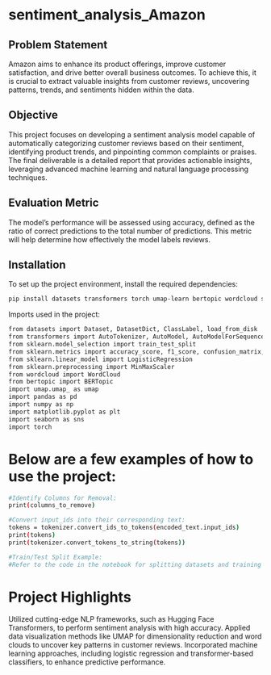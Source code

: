 # sentiment_analysis_Amazon
## Problem Statement

Amazon aims to enhance its product offerings, improve customer satisfaction, and drive better overall business outcomes. To achieve this, it is crucial to extract valuable insights from customer reviews, uncovering patterns, trends, and sentiments hidden within the data.

## Objective

This project focuses on developing a sentiment analysis model capable of automatically categorizing customer reviews based on their sentiment, identifying product trends, and pinpointing common complaints or praises. The final deliverable is a detailed report that provides actionable insights, leveraging advanced machine learning and natural language processing techniques.

## Evaluation Metric

The model’s performance will be assessed using accuracy, defined as the ratio of correct predictions to the total number of predictions. This metric will help determine how effectively the model labels reviews.

## Installation

To set up the project environment, install the required dependencies:
```bash
pip install datasets transformers torch umap-learn bertopic wordcloud scikit-learn matplotlib seaborn accelerate huggingface_hub
```
Imports used in the project:
```bash
from datasets import Dataset, DatasetDict, ClassLabel, load_from_disk
from transformers import AutoTokenizer, AutoModel, AutoModelForSequenceClassification, Trainer, TrainingArguments, pipeline
from sklearn.model_selection import train_test_split
from sklearn.metrics import accuracy_score, f1_score, confusion_matrix, ConfusionMatrixDisplay
from sklearn.linear_model import LogisticRegression
from sklearn.preprocessing import MinMaxScaler
from wordcloud import WordCloud
from bertopic import BERTopic
import umap.umap_ as umap
import pandas as pd
import numpy as np
import matplotlib.pyplot as plt
import seaborn as sns
import torch
```


# Below are a few examples of how to use the project:
```bash
#Identify Columns for Removal:
print(columns_to_remove)

#Convert input_ids into their corresponding text:
tokens = tokenizer.convert_ids_to_tokens(encoded_text.input_ids)
print(tokens)
print(tokenizer.convert_tokens_to_string(tokens))

#Train/Test Split Example:
#Refer to the code in the notebook for splitting datasets and training models with appropriate arguments.
```
# Project Highlights

Utilized cutting-edge NLP frameworks, such as Hugging Face Transformers, to perform sentiment analysis with high accuracy. Applied data visualization methods like UMAP for dimensionality reduction and word clouds to uncover key patterns in customer reviews. Incorporated machine learning approaches, including logistic regression and transformer-based classifiers, to enhance predictive performance.  
